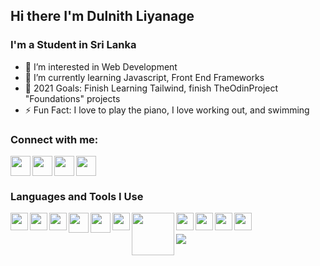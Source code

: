## Hi there I'm Dulnith Liyanage

### I'm a Student in Sri Lanka

- 👀 I’m interested in Web Development
- 🌱 I’m currently learning Javascript, Front End Frameworks
- 🥅 2021 Goals: Finish Learning Tailwind, finish TheOdinProject "Foundations" projects
- ⚡ Fun Fact: I love to play the piano, I love working out, and swimming

### Connect with me:

<a href="https://www.instagram.com/dulnith_nethmira/"><img src="https://cdn.cdnlogo.com/logos/i/4/instagram.svg"  width="32px" align="left"></a>
<a href="https://www.facebook.com/dulnith.liyanage/"><img src="https://cdn.cdnlogo.com/logos/f/83/facebook.svg" width="32px" align="left"></a>
<a href="https://twitter.com/DulnithL"><img src="https://cdn.cdnlogo.com/logos/t/96/twitter-icon.svg"   width="32px" align="left"></a>
<a href="https://www.linkedin.com/in/dulnith-liyanage-798261221/"><img src="https://cdn.cdnlogo.com/logos/l/66/linkedin-icon.svg"  width="32px" ></a>

### Languages and Tools I Use

<img src="https://cdn.cdnlogo.com/logos/h/84/html.svg" width="28px" align="left">
<img src="https://cdn.cdnlogo.com/logos/c/18/css.svg" width="28px" align="left">
<img src="https://cdn.cdnlogo.com/logos/j/44/javascript.svg" width="28px" align="left">
<img src="https://cdn.cdnlogo.com/logos/b/74/bootstrap-5.svg" width="32px" align="left">
<img src="https://cdn.cdnlogo.com/logos/t/58/tailwindcss.svg" width="32px" align="left">
<img src="https://cdn.cdnlogo.com/logos/s/90/sass.svg" width="28px" align="left">
<img src="https://cdn.cdnlogo.com/logos/n/88/nodejs.svg" width="68px" align="left">
<img src="https://cdn.cdnlogo.com/logos/p/3/python.svg" width="28px" align="left">
<img src="https://cdn.cdnlogo.com/logos/g/15/git-icon.svg" width="28px" align="left">
<img src="https://cdn.cdnlogo.com/logos/v/82/visual-studio-code.svg"  width="28px" align="left">
<img src="https://cdn.cdnlogo.com/logos/t/12/terminal.svg" width="28px" align="left">

<br>
<br>

<img align="left" src="https://github-readme-stats.vercel.app/api?username=dulnithLiyanage&show_icons=true&hide_border=true">

<!---
dulnithLiyanage/dulnithLiyanage is a ✨ special ✨ repository because its `README.md` (this file) appears on your GitHub profile.
You can click the Preview link to take a look at your changes.
--->
